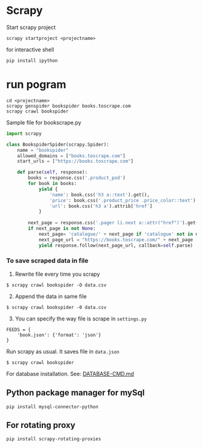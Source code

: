# Scrapy

Start scrapy project
```
scrapy startproject <projectname>
```
for interactive shell
```
pip install ipython
```

# run pogram
```
cd <projectname>
scrapy genspider bookspider books.toscrape.com
scrapy crawl bookspider
```
Sample file for bookscrape.py
```python
import scrapy

class BookspiderSpider(scrapy.Spider):
    name = "bookspider"
    allowed_domains = ["books.toscrape.com"]
    start_urls = ["https://books.toscrape.com"]

    def parse(self, response):
        books = response.css('.product_pod')
        for book in books:
            yield {
                'name': book.css('h3 a::text').get(),
                'price': book.css('.product_price .price_color::text').get(),
                'url': book.css('h3 a').attrib['href']
            }
        
        next_page = response.css('.pager li.next a::attr("href")').get()
        if next_page is not None:
            next_page= 'catalogue/' + next_page if 'catalogue' not in next_page else  next_page
            next_page_url = "https://books.toscrape.com/" + next_page
            yield response.follow(next_page_url, callback=self.parse)
```
### To save scraped data in file
1. Rewrite file every time you scrapy
```
$ scrapy crawl bookspider -O data.csv
```
2. Append the data in same file
```
$ scrapy crawl bookspider -0 data.csv
```
3. You can specify the way file is scrape in `settings.py`
```
FEEDS = {
    'book.json': {'format': 'json'}
}
```
Run scrapy as usual. It saves file in `data.json`
```
$ scrapy crawl bookspider
```

For database installation. See: [DATABASE-CMD.md](https://github.com/realsanjeev/Book-scraping-python-scapper/blob/main/DATABASE-CMD.md)

## Python package manager for mySql
```
pip install mysql-connector-python
```

## For rotating proxy
```
pip install scrapy-rotating-proxies
```
